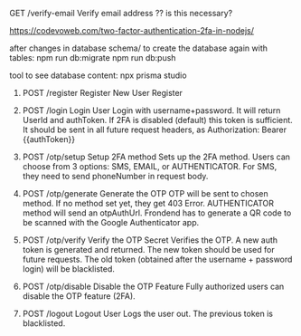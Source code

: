 GET /verify-email Verify email address ?? is this necessary?

https://codevoweb.com/two-factor-authentication-2fa-in-nodejs/

after changes in database schema/ to create the database again with tables:
npm run db:migrate
npm run db:push

tool to see database content:
npx prisma studio

1. POST /register Register New User
   Register

2. POST /login Login User
   Login with username+password. It will return UserId and authToken. If 2FA is disabled (default) this token is sufficient. It should be sent in all future request headers, as Authorization: Bearer {{authToken}}

3. POST /otp/setup Setup 2FA method
   Sets up the 2FA method. Users can choose from 3 options: SMS, EMAIL, or AUTHENTICATOR.
   For SMS, they need to send phoneNumber in request body.

4. POST /otp/generate Generate the OTP
   OTP will be sent to chosen method. If no method set yet, they get 403 Error.
   AUTHENTICATOR method will send an otpAuthUrl. Frondend has to generate a QR code to be scanned with the Google Authenticator app.

5. POST /otp/verify Verify the OTP Secret
   Verifies the OTP. A new auth token is generated and returned. The new token should be used for future requests. The old token (obtained after the username + password login) will be blacklisted.

6. POST /otp/disable Disable the OTP Feature
   Fully authorized users can disable the OTP feature (2FA).

7. POST /logout Logout User
   Logs the user out. The previous token is blacklisted.
